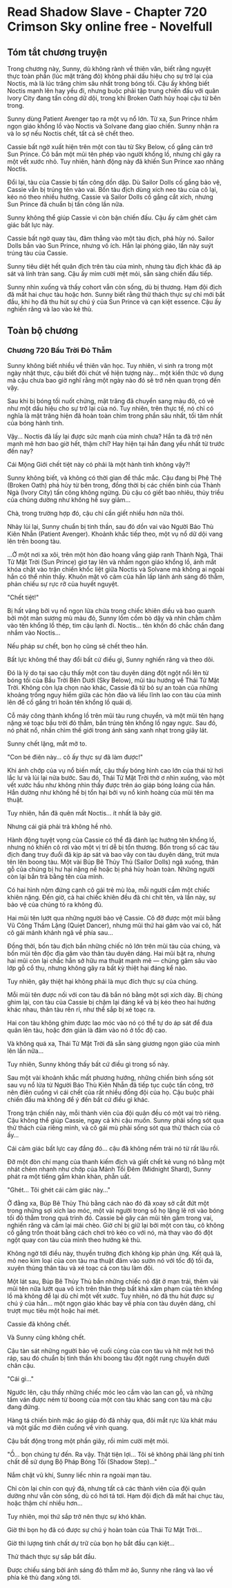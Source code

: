 # Read Shadow Slave - Chapter 720 Crimson Sky online free - Novelfull

## Tóm tắt chương truyện

Trong chương này, Sunny, dù không rành về thiên văn, biết rằng nguyệt thực toàn phần (lúc mặt trăng đỏ) không phải dấu hiệu cho sự trở lại của Noctis, mà là lúc trăng chìm sâu nhất trong bóng tối. Cậu ấy không biết Noctis mạnh lên hay yếu đi, nhưng buộc phải tập trung chiến đấu với quân Ivory City đang tấn công dữ dội, trong khi Broken Oath hủy hoại cậu từ bên trong.

Sunny dùng Patient Avenger tạo ra một vụ nổ lớn. Từ xa, Sun Prince nhắm ngọn giáo khổng lồ vào Noctis và Solvane đang giao chiến. Sunny nhận ra và lo sợ nếu Noctis chết, tất cả sẽ chết theo.

Cassie bất ngờ xuất hiện trên một con tàu từ Sky Below, cố gắng cản trở Sun Prince. Cô bắn một mũi tên phép vào người khổng lồ, nhưng chỉ gây ra một vết xước nhỏ. Tuy nhiên, hành động này đã khiến Sun Prince xao nhãng Noctis.

Đổi lại, tàu của Cassie bị tấn công dồn dập. Dù Sailor Dolls cố gắng bảo vệ, Cassie vẫn bị trúng tên vào vai. Bốn tàu địch dùng xích neo tàu của cô lại, kéo nó theo nhiều hướng. Cassie và Sailor Dolls cố gắng cắt xích, nhưng Sun Prince đã chuẩn bị tấn công lần nữa.

Sunny không thể giúp Cassie vì còn bận chiến đấu. Cậu ấy căm ghét cảm giác bất lực này.

Cassie bất ngờ quay tàu, đâm thẳng vào một tàu địch, phá hủy nó. Sailor Dolls bắn vào Sun Prince, nhưng vô ích. Hắn lại phóng giáo, lần này suýt trúng tàu của Cassie.

Sunny tiêu diệt hết quân địch trên tàu của mình, nhưng tàu địch khác đã áp sát và lính tràn sang. Cậu ấy mỉm cười mệt mỏi, sẵn sàng chiến đấu tiếp.

Sunny nhìn xuống và thấy cohort vẫn còn sống, dù bị thương. Hạm đội địch đã mất hai chục tàu hoặc hơn. Sunny biết rằng thử thách thực sự chỉ mới bắt đầu, khi họ đã thu hút sự chú ý của Sun Prince và cạn kiệt essence. Cậu ấy nghiến răng và lao vào kẻ thù.

## Toàn bộ chương

### Chương 720 Bầu Trời Đỏ Thẫm

Sunny không biết nhiều về thiên văn học. Tuy nhiên, vì sinh ra trong một ngày nhật thực, cậu biết đôi chút về hiện tượng này… một kiến thức vô dụng mà cậu chưa bao giờ nghĩ rằng một ngày nào đó sẽ trở nên quan trọng đến vậy.

Sau khi bị bóng tối nuốt chửng, mặt trăng đã chuyển sang màu đỏ, có vẻ như một dấu hiệu cho sự trở lại của nó. Tuy nhiên, trên thực tế, nó chỉ có nghĩa là mặt trăng hiện đã hoàn toàn chìm trong phần sâu nhất, tối tăm nhất của bóng hành tinh.

Vậy… Noctis đã lấy lại được sức mạnh của mình chưa? Hắn ta đã trở nên mạnh mẽ hơn bao giờ hết, thậm chí? Hay hiện tại hắn đang yếu nhất từ trước đến nay?

Cái Mộng Giới chết tiệt này có phải là một hành tinh không vậy?!

Sunny không biết, và không có thời gian để thắc mắc. Cậu đang bị Phệ Thệ (Broken Oath) phá hủy từ bên trong, đồng thời bị các chiến binh của Thành Ngà (Ivory City) tấn công không ngừng. Dù cậu có giết bao nhiêu, thủy triều của chúng dường như không hề suy giảm…

Chà, trong trường hợp đó, cậu chỉ cần giết nhiều hơn nữa thôi.

Nhảy lùi lại, Sunny chuẩn bị tinh thần, sau đó dồn vai vào Người Báo Thù Kiên Nhẫn (Patient Avenger). Khoảnh khắc tiếp theo, một vụ nổ dữ dội vang lên trên boong tàu.

…Ở một nơi xa xôi, trên một hòn đảo hoang vắng giáp ranh Thành Ngà, Thái Tử Mặt Trời (Sun Prince) giơ tay lên và nhắm ngọn giáo khổng lồ, ánh mắt khóa chặt vào trận chiến khốc liệt giữa Noctis và Solvane mà không ai ngoài hắn có thể nhìn thấy. Khuôn mặt vô cảm của hắn lấp lánh ánh sáng đỏ thẫm, phản chiếu sự rực rỡ của huyết nguyệt.

"Chết tiệt!"

Bị hất văng bởi vụ nổ ngọn lửa chứa trong chiếc khiên diều và bao quanh bởi một màn sương mù màu đỏ, Sunny lồm cồm bò dậy và nhìn chằm chằm vào tên khổng lồ thép, tim cậu lạnh đi. Noctis… tên khốn đó chắc chắn đang nhắm vào Noctis…

Nếu pháp sư chết, bọn họ cũng sẽ chết theo hắn.

Bất lực không thể thay đổi bất cứ điều gì, Sunny nghiến răng và theo dõi.

Đó là lý do tại sao cậu thấy một con tàu duyên dáng đột ngột nổi lên từ bóng tối của Bầu Trời Bên Dưới (Sky Below), mũi tàu hướng về Thái Tử Mặt Trời. Không còn lựa chọn nào khác, Cassie đã từ bỏ sự an toàn của những khoảng trống nguy hiểm giữa các hòn đảo và liều lĩnh lao con tàu của mình lên để cố gắng trì hoãn tên khổng lồ quái dị.

Cỗ máy công thành khổng lồ trên mũi tàu rung chuyển, và một mũi tên hạng nặng xé toạc bầu trời đỏ thẫm, bắn trúng tên khổng lồ ngay ngực. Sau đó, nó phát nổ, nhấn chìm thế giới trong ánh sáng xanh nhạt trong giây lát.

Sunny chết lặng, mắt mở to.

"Con bé điên này… cô ấy thực sự đã làm được!"

Khi ánh chớp của vụ nổ biến mất, cậu thấy bóng hình cao lớn của thái tử hơi lắc lư và lùi lại nửa bước. Sau đó, Thái Tử Mặt Trời thờ ơ nhìn xuống, vào một vết xước hầu như không nhìn thấy được trên áo giáp bóng loáng của hắn. Hắn dường như không hề bị tổn hại bởi vụ nổ kinh hoàng của mũi tên ma thuật.

Tuy nhiên, hắn đã quên mất Noctis… ít nhất là bây giờ.

Nhưng cái giá phải trả không hề nhỏ.

Hành động tuyệt vọng của Cassie có thể đã đánh lạc hướng tên khổng lồ, nhưng nó khiến cô rơi vào một vị trí dễ bị tổn thương. Bốn trong số các tàu địch đang truy đuổi đã kịp áp sát và bao vây con tàu duyên dáng, trút mưa tên lên boong tàu. Một vài Búp Bê Thủy Thủ (Sailor Dolls) ngã xuống, thân gỗ của chúng bị hư hại nặng nề hoặc bị phá hủy hoàn toàn. Những người còn lại bắn trả bằng tên của mình.

Có hai hình nộm đứng cạnh cô gái trẻ mù lòa, mỗi người cầm một chiếc khiên nặng. Đến giờ, cả hai chiếc khiên đều đã chi chít tên, và lần này, sự bảo vệ của chúng tỏ ra không đủ.

Hai mũi tên lướt qua những người bảo vệ Cassie. Cô đỡ được một mũi bằng Vũ Công Thầm Lặng (Quiet Dancer), nhưng mũi thứ hai găm vào vai cô, hất cô gái mảnh khảnh ngã về phía sau…

Đồng thời, bốn tàu địch bắn những chiếc nỏ lớn trên mũi tàu của chúng, và bốn mũi tên độc địa găm vào thân tàu duyên dáng. Hai mũi bật ra, nhưng hai mũi còn lại chắc hẳn sở hữu ma thuật mạnh mẽ — chúng găm sâu vào lớp gỗ cổ thụ, nhưng không gây ra bất kỳ thiệt hại đáng kể nào.

Tuy nhiên, gây thiệt hại không phải là mục đích thực sự của chúng.

Mỗi mũi tên được nối với con tàu đã bắn nó bằng một sợi xích dày. Bị chúng ghim lại, con tàu của Cassie bị chậm lại đáng kể và bị kéo theo hai hướng khác nhau, thân tàu rên rỉ, như thể sắp bị xé toạc ra.

Hai con tàu không ghim được lao móc vào nó có thể tự do áp sát để đưa quân lên tàu, hoặc đơn giản là đâm vào nó ở tốc độ cao.

Và không quá xa, Thái Tử Mặt Trời đã sẵn sàng giương ngọn giáo của mình lên lần nữa…

Tuy nhiên, Sunny không thấy bất cứ điều gì trong số này.

Sau một vài khoảnh khắc mất phương hướng, những chiến binh sống sót sau vụ nổ lửa từ Người Báo Thù Kiên Nhẫn đã tiếp tục cuộc tấn công, trở nên điên cuồng vì cái chết của rất nhiều đồng đội của họ. Cậu buộc phải chiến đấu mà không để ý đến bất cứ điều gì khác.

Trong trận chiến này, mỗi thành viên của đội quân đều có một vai trò riêng. Cậu không thể giúp Cassie, ngay cả khi cậu muốn. Sunny phải sống sót qua thử thách của riêng mình, và cô gái mù phải sống sót qua thử thách của cô ấy…

Cái cảm giác bất lực cay đắng đó… cậu đã không nếm trải nó từ rất lâu rồi.

Đỡ một đòn chí mạng của thanh kiếm địch và giết chết kẻ vung nó bằng một nhát chém nhanh như chớp của Mảnh Tối Đêm (Midnight Shard), Sunny phát ra một tiếng gầm khàn khàn, phẫn uất.

"Ghét… Tôi ghét cái cảm giác này…"

Ở đằng xa, Búp Bê Thủy Thủ bằng cách nào đó đã xoay sở cắt đứt một trong những sợi xích lao móc, một vài người trong số họ lặng lẽ rơi vào bóng tối đỏ thẫm trong quá trình đó. Cassie bẻ gãy cán mũi tên găm trong vai, nghiến răng và cầm lại mái chèo. Giờ chỉ bị giữ lại bởi một con tàu, cô không cố gắng trốn thoát bằng cách chơi trò kéo co với nó, mà thay vào đó đột ngột quay con tàu của mình theo hướng kẻ thù.

Không ngờ tới điều này, thuyền trưởng địch không kịp phản ứng. Kết quả là, mỏ neo kim loại của con tàu ma thuật đâm vào sườn nó với tốc độ tối đa, xuyên thủng thân tàu và xé toạc cả con tàu làm đôi.

Một lát sau, Búp Bê Thủy Thủ bắn những chiếc nỏ đặt ở mạn trái, thêm vài mũi tên nữa lướt qua vô ích trên thân thép bất khả xâm phạm của tên khổng lồ mà không để lại dù chỉ một vết xước. Tuy nhiên, nó đã thu hút được sự chú ý của hắn… một ngọn giáo khác bay về phía con tàu duyên dáng, chỉ trượt mục tiêu một hoặc hai mét.

Cassie đã không chết.

Và Sunny cũng không chết.

Cậu tàn sát những người bảo vệ cuối cùng của con tàu và hít một hơi thô ráp, sau đó chuẩn bị tinh thần khi boong tàu đột ngột rung chuyển dưới chân cậu.

"Cái gì…"

Ngước lên, cậu thấy những chiếc móc leo cắm vào lan can gỗ, và những tấm ván được ném từ boong của một con tàu khác sang con tàu mà cậu đang đứng.

Hàng tá chiến binh mặc áo giáp đỏ đã nhảy qua, đôi mắt rực lửa khát máu và một giấc mơ điên cuồng về vinh quang.

Cậu bất động trong một phần giây, rồi mỉm cười mệt mỏi.

"Ồ… bọn chúng tự đến. Ra vậy. Thật tiện lợi… Tôi sẽ không phải lãng phí tinh chất để sử dụng Bộ Pháp Bóng Tối (Shadow Step)…"

Nắm chặt vũ khí, Sunny liếc nhìn ra ngoài mạn tàu.

Chỉ còn lại chín con quỷ đá, nhưng tất cả các thành viên của đội quân dường như vẫn còn sống, dù có hơi tả tơi. Hạm đội địch đã mất hai chục tàu, hoặc thậm chí nhiều hơn…

Tuy nhiên, mọi thứ sắp trở nên thực sự khó khăn.

Giờ thì bọn họ đã có được sự chú ý hoàn toàn của Thái Tử Mặt Trời…

Giờ thì lượng tinh chất dự trữ của bọn họ bắt đầu cạn kiệt…

Thử thách thực sự sắp bắt đầu.

Được chiếu sáng bởi ánh sáng đỏ thẫm mờ ảo, Sunny nhe răng và lao về phía kẻ thù đang xông tới.